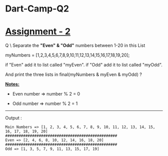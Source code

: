 # Dart-Camp-Q2

# <u>Assignment - 2</u>

Q \ Separate the **"Even" & "Odd"** numbers between 1-20 in this List 

myNumbers = [1,2,3,4,5,6,7,8,9,10,11,12,13,14,15,16,17,18,19,20];

 if "Even" add it to list called "myEven". if "Odd" add it to list called "myOdd". 

And print the three lists in final(myNumbers & myEven & myOdd) ?

**<u>Notes:</u>**

- Even number => number % 2 = 0

- Odd number => number % 2 = 1

***

Output :

```
Main Numbers => [1, 2, 3, 4, 5, 6, 7, 8, 9, 10, 11, 12, 13, 14, 15, 16, 17, 18, 19, 20]
##################################################
Even => [2, 4, 6, 8, 10, 12, 14, 16, 18, 20]
##################################################
Odd => [1, 3, 5, 7, 9, 11, 13, 15, 17, 19]
```
